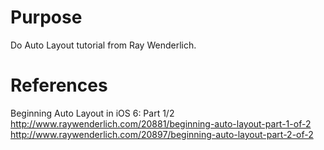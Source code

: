 ﻿# Purpose
Do Auto Layout tutorial from Ray Wenderlich.

# References
Beginning Auto Layout in iOS 6: Part 1/2  
http://www.raywenderlich.com/20881/beginning-auto-layout-part-1-of-2
http://www.raywenderlich.com/20897/beginning-auto-layout-part-2-of-2
